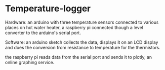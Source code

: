 # Temperature-logger
Hardware: an arduino with three temperature sensors connected to various places on hot water heater, a raspberry pi connected though a level converter to the arduino's serial port.

Software: an arduino sketch collects the data, displays it on an LCD display and does the conversion from resistance to temperature for the thermistors.

the raspberry pi reads data from the serial port and sends it to plotly, an online graphing service. 